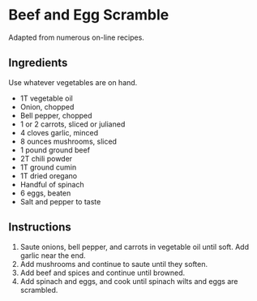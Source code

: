 # Beef and Egg Scramble

Adapted from numerous on-line recipes.

## Ingredients

Use whatever vegetables are on hand.

* 1T vegetable oil
* Onion, chopped
* Bell pepper, chopped
* 1 or 2 carrots, sliced or julianed
* 4 cloves garlic, minced
* 8 ounces mushrooms, sliced
* 1 pound ground beef
* 2T chili powder
* 1T ground cumin
* 1T dried oregano
* Handful of spinach
* 6 eggs, beaten
* Salt and pepper to taste

## Instructions

1. Saute onions, bell pepper, and carrots in vegetable oil until soft. Add garlic near the end.
2. Add mushrooms and continue to saute until they soften.
3. Add beef and spices and continue until browned.
4. Add spinach and eggs, and cook until spinach wilts and eggs are scrambled.
